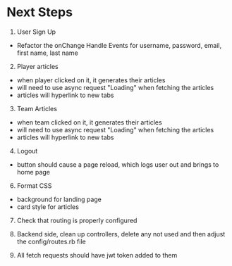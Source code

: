 # Next Steps
1. User Sign Up
- Refactor the onChange Handle Events for username, password, email, first name, last name

2. Player articles
- when player clicked on it, it generates their articles
- will need to use async request "Loading" when fetching the articles
- articles will hyperlink to new tabs

3. Team Articles
- when team clicked on it, it generates their articles
- will need to use async request "Loading" when fetching the articles
- articles will hyperlink to new tabs

4. Logout
- button should cause a page reload, which logs user out and brings to home page

6. Format CSS
- background for landing page
- card style for articles

7. Check that routing is properly configured

8. Backend side, clean up controllers, delete any not used and then adjust the config/routes.rb file

9. All fetch requests should have jwt token added to them

